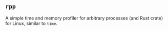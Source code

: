 ## `rpp`

A simple time and memory profiler for arbitrary processes (and Rust crate) for
Linux, similar to `time`.

